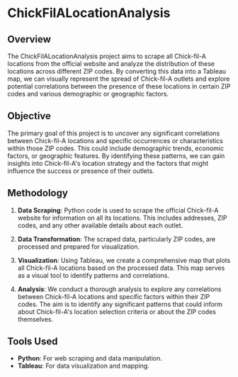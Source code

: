# ChickFilALocationAnalysis

## Overview

The ChickFilALocationAnalysis project aims to scrape all Chick-fil-A locations from the official website and analyze the distribution of these locations across different ZIP codes. By converting this data into a Tableau map, we can visually represent the spread of Chick-fil-A outlets and explore potential correlations between the presence of these locations in certain ZIP codes and various demographic or geographic factors.

## Objective

The primary goal of this project is to uncover any significant correlations between Chick-fil-A locations and specific occurrences or characteristics within those ZIP codes. This could include demographic trends, economic factors, or geographic features. By identifying these patterns, we can gain insights into Chick-fil-A's location strategy and the factors that might influence the success or presence of their outlets.

## Methodology

1. **Data Scraping**: Python code is used to scrape the official Chick-fil-A website for information on all its locations. This includes addresses, ZIP codes, and any other available details about each outlet.

2. **Data Transformation**: The scraped data, particularly ZIP codes, are processed and prepared for visualization.

3. **Visualization**: Using Tableau, we create a comprehensive map that plots all Chick-fil-A locations based on the processed data. This map serves as a visual tool to identify patterns and correlations.

4. **Analysis**: We conduct a thorough analysis to explore any correlations between Chick-fil-A locations and specific factors within their ZIP codes. The aim is to identify any significant patterns that could inform about Chick-fil-A's location selection criteria or about the ZIP codes themselves.

## Tools Used

- **Python**: For web scraping and data manipulation.
- **Tableau**: For data visualization and mapping.
